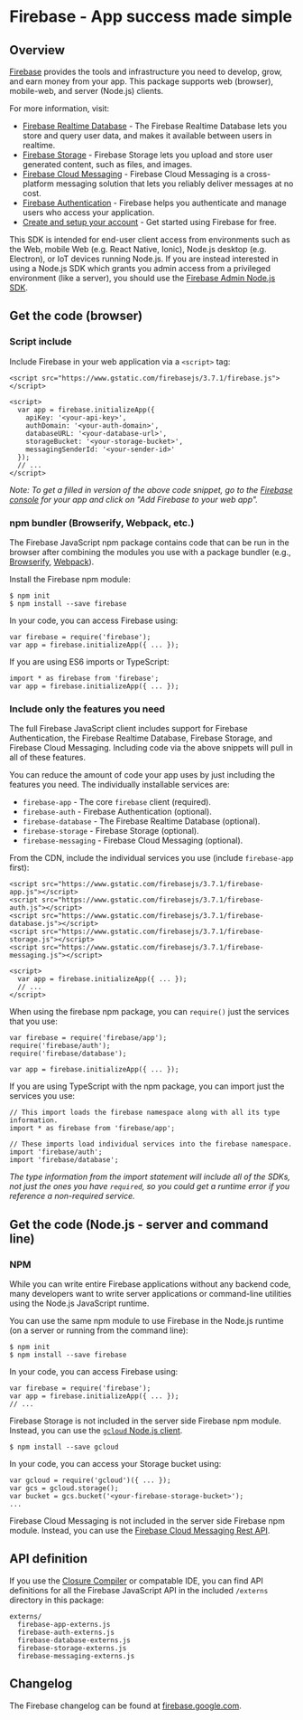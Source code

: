 # Firebase - App success made simple


## Overview

[Firebase](https://firebase.google.com) provides the tools and infrastructure
you need to develop, grow, and earn money from your app. This package supports
web (browser), mobile-web, and server (Node.js) clients.

For more information, visit:

- [Firebase Realtime Database](https://firebase.google.com/docs/database/web/start) -
  The Firebase Realtime Database lets you store and query user data, and makes
  it available between users in realtime.
- [Firebase Storage](https://firebase.google.com/docs/storage/web/start) -
  Firebase Storage lets you upload and store user generated content, such as
  files, and images.
- [Firebase Cloud Messaging](https://firebase.google.com/docs/cloud-messaging/js/client) -
  Firebase Cloud Messaging is a cross-platform messaging solution that lets you
  reliably deliver messages at no cost.
- [Firebase Authentication](https://firebase.google.com/docs/auth/web/manage-users) -
  Firebase helps you authenticate and manage users who access your application.
- [Create and setup your account](https://firebase.google.com/docs/web/setup) -
  Get started using Firebase for free.

This SDK is intended for end-user client access from environments such as the
Web, mobile Web (e.g. React Native, Ionic), Node.js desktop (e.g. Electron), or
IoT devices running Node.js. If you are instead interested in using a Node.js
SDK which grants you admin access from a privileged environment (like a server),
you should use the
[Firebase Admin Node.js SDK](https://firebase.google.com/docs/admin/setup/).

## Get the code (browser)

### Script include

Include Firebase in your web application via a `<script>` tag:

```
<script src="https://www.gstatic.com/firebasejs/3.7.1/firebase.js"></script>

<script>
  var app = firebase.initializeApp({
    apiKey: '<your-api-key>',
    authDomain: '<your-auth-domain>',
    databaseURL: '<your-database-url>',
    storageBucket: '<your-storage-bucket>',
    messagingSenderId: '<your-sender-id>'
  });
  // ...
</script>
```

*Note: To get a filled in version of the above code snippet, go to the
[Firebase console](https://console.firebase.google.com/) for your app and click on "Add
Firebase to your web app".*

### npm bundler (Browserify, Webpack, etc.)

The Firebase JavaScript npm package contains code that can be run in the browser
after combining the modules you use with a package bundler (e.g.,
[Browserify](http://browserify.org/), [Webpack](https://webpack.github.io/)).

Install the Firebase npm module:

```
$ npm init
$ npm install --save firebase
```

In your code, you can access Firebase using:

```
var firebase = require('firebase');
var app = firebase.initializeApp({ ... });
```

If you are using ES6 imports or TypeScript:

```
import * as firebase from 'firebase';
var app = firebase.initializeApp({ ... });
```

### Include only the features you need

The full Firebase JavaScript client includes support for Firebase Authentication, the
Firebase Realtime Database, Firebase Storage, and Firebase Cloud Messaging. Including
code via the above snippets will pull in all of these features.

You can reduce the amount of code your app uses by just including the features
you need. The individually installable services are:

- `firebase-app` - The core `firebase` client (required).
- `firebase-auth` - Firebase Authentication (optional).
- `firebase-database` - The Firebase Realtime Database (optional).
- `firebase-storage` - Firebase Storage (optional).
- `firebase-messaging` - Firebase Cloud Messaging (optional).

From the CDN, include the individual services you use (include `firebase-app`
first):

```
<script src="https://www.gstatic.com/firebasejs/3.7.1/firebase-app.js"></script>
<script src="https://www.gstatic.com/firebasejs/3.7.1/firebase-auth.js"></script>
<script src="https://www.gstatic.com/firebasejs/3.7.1/firebase-database.js"></script>
<script src="https://www.gstatic.com/firebasejs/3.7.1/firebase-storage.js"></script>
<script src="https://www.gstatic.com/firebasejs/3.7.1/firebase-messaging.js"></script>

<script>
  var app = firebase.initializeApp({ ... });
  // ...
</script>
```

When using the firebase npm package, you can `require()` just the services that
you use:

```
var firebase = require('firebase/app');
require('firebase/auth');
require('firebase/database');

var app = firebase.initializeApp({ ... });
```

If you are using TypeScript with the npm package, you can import just the
services you use:

```
// This import loads the firebase namespace along with all its type information.
import * as firebase from 'firebase/app';

// These imports load individual services into the firebase namespace.
import 'firebase/auth';
import 'firebase/database';
```

_The type information from the import statement will include all of the SDKs,
not just the ones you have `required`, so you could get a runtime error if you
reference a non-required service._

## Get the code (Node.js - server and command line)

### NPM

While you can write entire Firebase applications without any backend code, many
developers want to write server applications or command-line utilities using the
Node.js JavaScript runtime.

You can use the same npm module to use Firebase in the Node.js runtime (on a
server or running from the command line):

```
$ npm init
$ npm install --save firebase
```

In your code, you can access Firebase using:

```
var firebase = require('firebase');
var app = firebase.initializeApp({ ... });
// ...
```

Firebase Storage is not included in the server side Firebase npm module.
Instead, you can use the
[`gcloud` Node.js client](https://googlecloudplatform.github.io/gcloud-node).

```
$ npm install --save gcloud
```

In your code, you can access your Storage bucket using:

```
var gcloud = require('gcloud')({ ... });
var gcs = gcloud.storage();
var bucket = gcs.bucket('<your-firebase-storage-bucket>');
...
```

Firebase Cloud Messaging is not included in the server side Firebase npm module.
Instead, you can use the
[Firebase Cloud Messaging Rest API](https://firebase.google.com/docs/cloud-messaging/send-message).

## API definition

If you use the
[Closure Compiler](https://developers.google.com/closure/compiler/) or
compatable IDE, you can find API definitions for all the Firebase JavaScript API
in the included `/externs` directory in this package:

```
externs/
  firebase-app-externs.js
  firebase-auth-externs.js
  firebase-database-externs.js
  firebase-storage-externs.js
  firebase-messaging-externs.js
```

## Changelog

The Firebase changelog can be found at
[firebase.google.com](https://firebase.google.com/support/release-notes/js).
